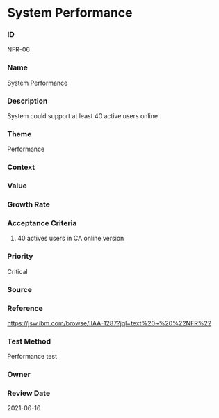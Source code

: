

# System Performance


### ID

NFR-06


### Name

System Performance


### Description

System could support at least 40 active users online


### Theme


Performance



### Context




### Value




### Growth Rate




### Acceptance Criteria


1. 40 actives users in CA online version



### Priority


Critical



### Source




### Reference


https://jsw.ibm.com/browse/IIAA-1287?jql=text%20~%20%22NFR%22



### Test Method


Performance test



### Owner




### Review Date

2021-06-16

